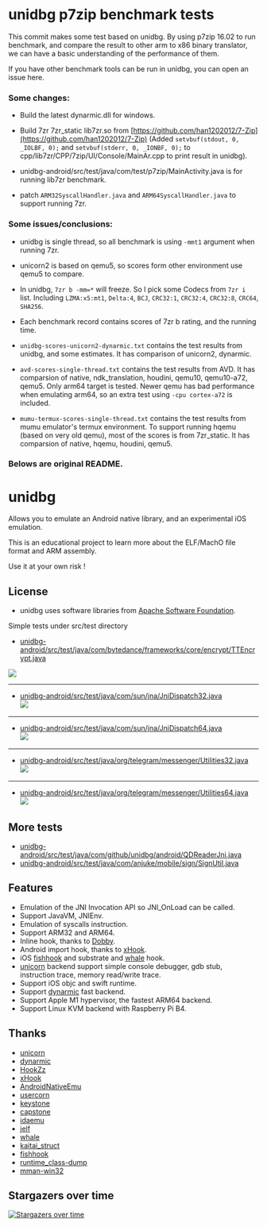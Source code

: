 # unidbg p7zip benchmark tests
This commit makes some test based on unidbg. By using p7zip 16.02 to run benchmark, and compare the result to other arm to x86 binary translator, we can have a basic understanding of the performance of them.

If you have other benchmark tools can be run in unidbg, you can open an issue here.

### Some changes:
- Build the latest dynarmic.dll for windows. 

- Build 7zr 7zr_static lib7zr.so from [https://github.com/han1202012/7-Zip](https://github.com/han1202012/7-Zip) (Added `setvbuf(stdout, 0, _IOLBF, 0);` and `setvbuf(stderr, 0, _IONBF, 0);` to cpp/lib7zr/CPP/7zip/UI/Console/MainAr.cpp to print result in unidbg).

- unidbg-android/src/test/java/com/test/p7zip/MainActivity.java is for running lib7zr benchmark.

- patch `ARM32SyscallHandler.java` and `ARM64SyscallHandler.java` to support running 7zr.

### Some issues/conclusions:
- unidbg is single thread, so all benchmark is using `-mmt1` argument when running 7zr.

- unicorn2 is based on qemu5, so scores form other environment use qemu5 to compare.

- In unidbg, `7zr b -mm=*` will freeze. So I pick some Codecs from `7zr i` list. Including `LZMA:x5:mt1`, `Delta:4`, `BCJ`, `CRC32:1`, `CRC32:4`, `CRC32:8`, `CRC64`, `SHA256`.

- Each benchmark record contains scores of 7zr b rating, and the running time. 

- `unidbg-scores-unicorn2-dynarmic.txt` contains the test results from unidbg, and some estimates. It has comparison of unicorn2, dynarmic.

- `avd-scores-single-thread.txt` contains the test results from AVD. It has comparsion of native, ndk_translation, houdini, qemu10, qemu10-a72, qemu5. Only arm64 target is tested. Newer qemu has bad performance when emulating arm64, so an extra test using `-cpu cortex-a72` is included.

- `mumu-termux-scores-single-thread.txt` contains the test results from mumu emulator's termux environment. To support running hqemu (based on very old qemu), most of the scores is from 7zr_static. It has comparsion of native, hqemu, houdini, qemu5.

### Belows are original README.

# unidbg

Allows you to emulate an Android native library, and an experimental iOS emulation.<br>

This is an educational project to learn more about the ELF/MachO file format and ARM assembly.<br>

Use it at your own risk !

## License
- unidbg uses software libraries from [Apache Software Foundation](http://apache.org). 

Simple tests under src/test directory
- [unidbg-android/src/test/java/com/bytedance/frameworks/core/encrypt/TTEncrypt.java](https://github.com/zhkl0228/unidbg/blob/master/unidbg-android/src/test/java/com/bytedance/frameworks/core/encrypt/TTEncrypt.java)  

![](assets/TTEncrypt.gif)
***
- [unidbg-android/src/test/java/com/sun/jna/JniDispatch32.java](https://github.com/zhkl0228/unidbg/blob/master/unidbg-android/src/test/java/com/sun/jna/JniDispatch32.java)  
![](assets/JniDispatch32.gif)
***
- [unidbg-android/src/test/java/com/sun/jna/JniDispatch64.java](https://github.com/zhkl0228/unidbg/blob/master/unidbg-android/src/test/java/com/sun/jna/JniDispatch64.java)  
![](assets/JniDispatch64.gif)
***
- [unidbg-android/src/test/java/org/telegram/messenger/Utilities32.java](https://github.com/zhkl0228/unidbg/blob/master/unidbg-android/src/test/java/org/telegram/messenger/Utilities32.java)  
![](assets/Utilities32.gif)
***
- [unidbg-android/src/test/java/org/telegram/messenger/Utilities64.java](https://github.com/zhkl0228/unidbg/blob/master/unidbg-android/src/test/java/org/telegram/messenger/Utilities64.java)  
![](assets/Utilities64.gif)

## More tests
- [unidbg-android/src/test/java/com/github/unidbg/android/QDReaderJni.java](https://github.com/zhkl0228/unidbg/blob/master/unidbg-android/src/test/java/com/github/unidbg/android/QDReaderJni.java)
- [unidbg-android/src/test/java/com/anjuke/mobile/sign/SignUtil.java](https://github.com/zhkl0228/unidbg/blob/master/unidbg-android/src/test/java/com/anjuke/mobile/sign/SignUtil.java)

## Features
- Emulation of the JNI Invocation API so JNI_OnLoad can be called.
- Support JavaVM, JNIEnv.
- Emulation of syscalls instruction.
- Support ARM32 and ARM64.
- Inline hook, thanks to [Dobby](https://github.com/jmpews/Dobby).
- Android import hook, thanks to [xHook](https://github.com/iqiyi/xHook).
- iOS [fishhook](https://github.com/facebook/fishhook) and substrate and [whale](https://github.com/asLody/whale) hook.
- [unicorn](https://github.com/zhkl0228/unicorn) backend support simple console debugger, gdb stub, instruction trace, memory read/write trace.
- Support iOS objc and swift runtime.
- Support [dynarmic](https://github.com/MerryMage/dynarmic) fast backend.
- Support Apple M1 hypervisor, the fastest ARM64 backend.
- Support Linux KVM backend with Raspberry Pi B4.

## Thanks
- [unicorn](https://github.com/zhkl0228/unicorn)
- [dynarmic](https://github.com/MerryMage/dynarmic)
- [HookZz](https://github.com/jmpews/Dobby)
- [xHook](https://github.com/iqiyi/xHook)
- [AndroidNativeEmu](https://github.com/AeonLucid/AndroidNativeEmu)
- [usercorn](https://github.com/lunixbochs/usercorn)
- [keystone](https://github.com/keystone-engine/keystone)
- [capstone](https://github.com/aquynh/capstone)
- [idaemu](https://github.com/36hours/idaemu)
- [jelf](https://github.com/fornwall/jelf)
- [whale](https://github.com/asLody/whale)
- [kaitai_struct](https://github.com/kaitai-io/kaitai_struct)
- [fishhook](https://github.com/facebook/fishhook)
- [runtime_class-dump](https://github.com/Tyilo/runtime_class-dump)
- [mman-win32](https://github.com/mcgarrah/mman-win32)

## Stargazers over time

[![Stargazers over time](https://starchart.cc/zhkl0228/unidbg.svg)](https://starchart.cc/zhkl0228/unidbg)

